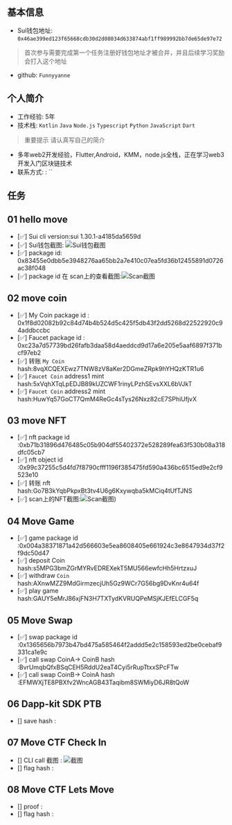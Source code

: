 ## 基本信息
- Sui钱包地址: `0x46ae399ed123f65668cdb30d2d08034d633874abf1ff989992bb7de65de97e72`
> 首次参与需要完成第一个任务注册好钱包地址才被合并，并且后续学习奖励会打入这个地址
- github: `Funnyyanne`

## 个人简介
- 工作经验: 5年
- 技术栈: `Kotlin` `Java` `Node.js` `Typescript` `Python` `JavaScript` `Dart` 
> 重要提示 请认真写自己的简介
- 多年web2开发经验，Flutter,Android，KMM，node.js全栈，正在学习web3开发入门区块链技术
- 联系方式: : `` 

## 任务

##   01 hello move  
- [✅] Sui cli version:sui 1.30.1-a4185da5659d
- [✅] Sui钱包截图: ![Sui钱包截图](images/address.png)
- [✅] package id: 0x83455e0dbb5e3948276aa65bb2a7e410c07ea5fd36b12455891d0726ac38f048
- [✅] package id 在 scan上的查看截图:![Scan截图](images/scan.png) 

##   02 move coin
- [✅] My Coin package id : 0x1f8d02082b92c84d74b4b524d5c425f5db43f2dd5268d22522920c94addbccbc
- [✅] Faucet package id : 0xc23a7d57739bd26fafb3daa58d4aeddcd9d17a6e205e5aaf6897f371bcf97eb2
- [✅] 转账 `My Coin` hash:8vqXCQEXEwz7TNW8zV8aKer2DGmeZRpk9hYHQzKTR1u6
- [✅] `Faucet Coin` address1 mint hash:5xVqhXTqLpEDJB89kUZCWF1rinyLPzhSEvsXXL6bVJkT
- [✅] `Faucet Coin` address2 mint hash:HuwYq57GoCT7QmM4ReGc4sTys26Nxz82cE7SPhiUfjvX

##   03 move NFT
- [✅] nft package id :0xb71b31896d476485c05b904df55402372e528289fea63f530b08a318dfc05cb7
- [✅] nft object id :0x99c37255c5d4fd7f8790cfff1196f385475fd590a436bc6515ed9e2cf9523e10
- [✅] 转账 nft  hash:Go7B3kYqbPkpxBt3tv4U6g6Kxywqba5kMCiq4tUfTJNS
- [✅] scan上的NFT截图:![Scan截图](./images/nft.png))

##   04 Move Game
- [✅] game package id :0x004a38371871a42d566603e5ea8608405e661924c3e8647934d37f2f9dc50d47
- [✅] deposit Coin hash:s5MPG3bmZGrMYRvEDREXekT5MU566ewfcHh5HrtzxuJ
- [✅] withdraw `Coin` hash:AXnwMZZ9MdGirmzecjUh5Gz9WCr7G56bg9DvKnr4u64f
- [✅] play game hash:GAUY5eMrJ86xjFN3H7TXTydKVRUQPeMSjKJEfELCGF5q

##   05 Move Swap
- [✅] swap package id :0x1365656b7973b47bd475a585464f2addd5e2c158593ed2be0cebaf9331ca1e9c
- [✅] call swap CoinA-> CoinB  hash :BvrUmqbQfxBSqCEH5RddU2eaT4Cyi5rRupTtxxSPcFTw
- [✅] call swap CoinB-> CoinA  hash :EFMWXjTE8PBXfv2WncAGB43Taqibm8SWMiyD6JR8tQoW

##   06 Dapp-kit SDK PTB
- [] save hash :

##   07 Move CTF Check In
- [] CLI call 截图 : ![截图](./images)
- [] flag hash :

##   08 Move CTF Lets Move
- [] proof : 
- [] flag hash :
